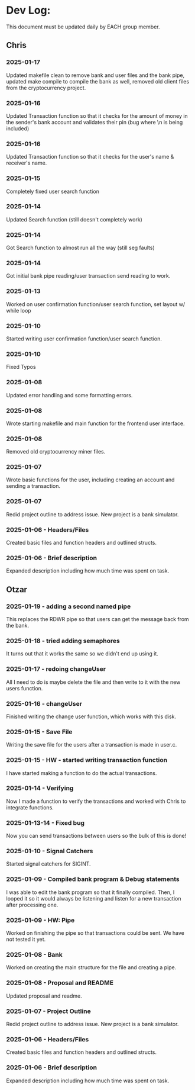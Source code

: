 # Dev Log:

This document must be updated daily by EACH group member.

## Chris
### 2025-01-17
Updated makefile clean to remove bank and user files and the bank pipe, updated make compile to compile the bank as well, removed old client files from the cryptocurrency project.
### 2025-01-16
Updated Transaction function so that it checks for the amount of  money in the sender's bank account and validates their pin (bug where \n is being included)
### 2025-01-16
Updated Transaction function so that it checks for the user's name & receiver's name.
### 2025-01-15
Completely fixed user search function
### 2025-01-14
Updated Search function (still doesn't completely work)
### 2025-01-14
Got Search function to almost run all the way (still seg faults)
### 2025-01-14
Got initial bank pipe reading/user transaction send reading to work.
### 2025-01-13
Worked on user confirmation function/user search function, set layout w/ while loop
### 2025-01-10
Started writing user confirmation function/user search function.
### 2025-01-10
Fixed Typos
### 2025-01-08
Updated error handling and some formatting errors.
### 2025-01-08
Wrote starting makefile and main function for the frontend user interface.
### 2025-01-08
Removed old cryptocurrency miner files.
### 2025-01-07
Wrote basic functions for the user, including creating an account and sending a transaction.
### 2025-01-07
Redid project outline to address issue. New project is a bank simulator.
### 2025-01-06 - Headers/Files
Created basic files and function headers and outlined structs.
### 2025-01-06 - Brief description
Expanded description including how much time was spent on task.

## Otzar
### 2025-01-19 - adding a second named pipe
This replaces the RDWR pipe so that users can get the message back from the bank.
### 2025-01-18 - tried adding semaphores
It turns out that it works the same so we didn't end up using it.
### 2025-01-17 - redoing changeUser
All I need to do is maybe delete the file and then write to it with the new users function.
### 2025-01-16 - changeUser
Finished writing the change user function, which works with this disk.
### 2025-01-15 - Save File
Writing the save file for the users after a transaction is made in user.c.
### 2025-01-15 - HW - started writing transaction function
I have started making a function to do the actual transactions.
### 2025-01-14 - Verifying
Now I made a function to verify the transactions and worked with Chris to integrate functions.
### 2025-01-13-14 - Fixed bug
Now you can send transactions between users so the bulk of this is done!
### 2025-01-10 - Signal Catchers
Started signal catchers for SIGINT.
### 2025-01-09 - Compiled bank program & Debug statements
I was able to edit the bank program so that it finally compiled. Then, I looped it so it would always be listening and listen for a new transaction after processing one.
### 2025-01-09 - HW: Pipe
Worked on finishing the pipe so that transactions could be sent. We have not tested it yet.
### 2025-01-08 - Bank
Worked on creating the main structure for the file and creating a pipe.
### 2025-01-08 - Proposal and README
Updated proposal and readme.
### 2025-01-07 - Project Outline
Redid project outline to address issue. New project is a bank simulator.
### 2025-01-06 - Headers/Files
Created basic files and function headers and outlined structs.
### 2025-01-06 - Brief description
Expanded description including how much time was spent on task.
